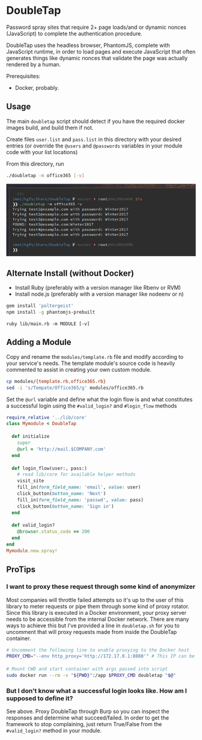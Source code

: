 # DoubleTap

Password spray sites that require 2+ page loads/and or dynamic nonces (JavaScript) to complete the
authentication procedure.

DoubleTap uses the headless browser, PhantomJS, complete with JavaScript runtime, in order to load
pages and execute JavaScript that often generates things like dynamic nonces that validate the page
was actually rendered by a human.

Prerequisites:
* Docker, probably.

## Usage

The main `doubletap` script should detect if you have the required docker images build, and
build them if not.

Create files `user.list` and `pass.list` in this directory with your desired entries
(or override the `@users` and `@passwords` variables in your module code with your list locations)

From this directory, run

```sh
./doubletap -m office365 [-v]
```

![](./lib/dt.png)


## Alternate Install (without Docker)
* Install Ruby (preferably with a version manager like Rbenv or RVM)
* Install node.js (preferably with a version manager like nodeenv or n)

```sh
gem install 'poltergeist'
npm install -g phantomjs-prebuilt
```

```
ruby lib/main.rb -m MODULE [-v]
```

## Adding a Module

Copy and rename the `modules/template.rb` file and modify according to your service's needs.
The template module's source code is heavily commented to assist in creating your own custom
module.

```sh
cp modules/{template.rb,office365.rb}
sed -i 's/Tempate/Office365/g' modules/office365.rb
```

Set the `@url` variable and define what the login flow is and what constitutes
a successful login using the `#valid_login?` and `#login_flow` methods

```ruby
require_relative '../lib/core'
class Mymodule < DoubleTap

  def initialize
    super
    @url = 'http://mail.$COMPANY.com'
  end

  def login_flow(user:, pass:)
    # read lib/core for available helper methods
    visit_site
    fill_in(form_field_name: 'email', value: user)
    click_button(button_name: 'Next')
    fill_in(form_field_name: 'passwd', value: pass)
    click_button(button_name: 'Sign in')
  end

  def valid_login?
    @browser.status_code == 200
  end
end
Mymodule.new.spray!
```

## ProTips

### I want to proxy these request through some kind of anonymizer

Most companies will throttle failed attempts so it's up to the user of this library to meter
requests or pipe them through some kind of proxy rotator. Since this library is executed in a
Docker environment, your proxy server needs to be accessible from the internal Docker network.
There are many ways to achieve this but I've provided a line in `doubletap.sh` for you to uncomment
that will proxy requests made from inside the DoubleTap container.

```sh
# Uncomment the following line to enable proxying to the Docker host
PROXY_CMD="--env http_proxy='http://172.17.0.1:8080'" # This IP can be attained with `ifconfig docker0`

# Mount CWD and start container with args passed into script
sudo docker run --rm -v "${PWD}":/app $PROXY_CMD doubletap "$@"
```

### But I don't know what a successful login looks like. How am I supposed to define it?
See above. Proxy DoubleTap through Burp so you can inspect the responses and determine what
succeed/failed. In order to get the framework to stop complaining, just return True/False from the
`#valid_login?` method in your module.
